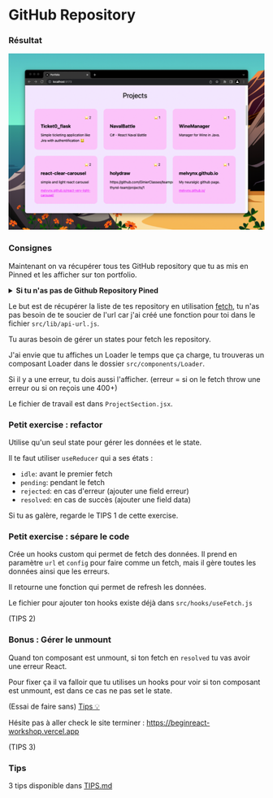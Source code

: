 # GitHub Repository

### Résultat

![](./images/projects.png)

### Consignes

Maintenant on va récupérer tous tes GitHub repository que tu as mis en Pinned et
les afficher sur ton portfolio.

<details>
<summary><b>Si tu n'as pas de Github Repository Pined</b></summary>

Tu n'as qu'à en créer un nouveau
et push le projet que tu vois ici sur GitHub.

Pour ça tu peux aller dans [repo.new](https://repo.new) et crée un repository.

Prend l'URL git qui est associé à ton repository puis fais ses commandes dans ton terminal bash :

```bash
git remote remove origin
git remote add origin <url que tu as copié de ton repository>
git push --set-upstream origin master
```

Et maintenant tu peux te rendre ton profile Github, tu verras
une section vide "Pinned Repositories" avec un bouton "Customize your pin"
ou tu pourras rajouter ton repository.

</details>

Le but est de récupérer la liste de tes repository en utilisation [fetch](https://developer.mozilla.org/en-US/docs/Web/API/Fetch_API),
tu n'as pas besoin de te soucier de l'url car j'ai créé une fonction pour toi
dans le fichier `src/lib/api-url.js`.

Tu auras besoin de gérer un states pour fetch les repository.

J'ai envie que tu affiches un Loader le temps que ça charge, tu trouveras
un composant Loader dans le dossier `src/components/Loader`.

Si il y a une erreur, tu dois aussi l'afficher. (erreur = si on le fetch throw une erreur ou si on reçois une 400+)

Le fichier de travail est dans `ProjectSection.jsx`.

### Petit exercise : refactor

Utilise qu'un seul state pour gérer les données et le state.

Il te faut utiliser `useReducer` qui a ses états :

- `idle`: avant le premier fetch
- `pending`: pendant le fetch
- `rejected`: en cas d'erreur (ajouter une field erreur)
- `resolved`: en cas de succès (ajouter une field data)

Si tu as galère, regarde le TIPS 1 de cette exercise.

### Petit exercise : sépare le code

Crée un hooks custom qui permet de fetch des données. Il prend en paramètre
`url` et `config` pour faire comme un fetch, mais il gère toutes les données
ainsi que les erreurs.

Il retourne une fonction qui permet de refresh les données.

Le fichier pour ajouter ton hooks existe déjà dans `src/hooks/useFetch.js`

(TIPS 2)

### Bonus : Gérer le unmount

Quand ton composant est unmount, si ton fetch en `resolved` tu vas avoir
une erreur React.

Pour fixer ça il va falloir que tu utilises un hooks pour voir si ton composant
est unmount, est dans ce cas ne pas set le state.

(Essai de faire sans) [Tips 💡](https://usehooks-ts.com/react-hook/use-is-mounted)

Hésite pas à aller check le site terminer : https://beginreact-workshop.vercel.app

(TIPS 3)

### Tips

3 tips disponible dans [TIPS.md](./TIPS.md)
